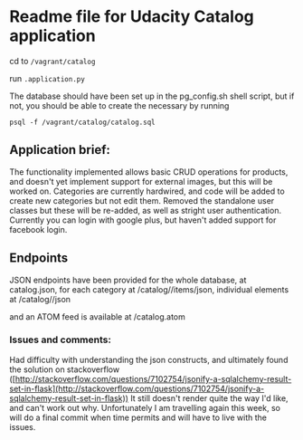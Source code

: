 # Readme file for Udacity Catalog application
cd to `/vagrant/catalog`

run  `.application.py`

The database should have been set up in the pg_config.sh shell script, but if not, you should be able to create the necessary by running

`psql -f /vagrant/catalog/catalog.sql`

## Application brief:
The functionality implemented allows basic CRUD operations for products, and doesn't yet implement support for external images, but this will be worked on. Categories are currently hardwired, and code will be added to create new categories but not edit them. Removed the standalone user classes but these will be re-added, as well as stright user authentication. Currently you can login with google plus, but haven't added support for facebook login.  

## Endpoints
JSON endpoints have been provided for the whole database, at catalog.json, for each category at /catalog/<category>/items/json, individual elements at /catalog/<product>/json

and an ATOM feed is available at /catalog.atom

### Issues and comments:
Had difficulty with understanding the json constructs, and ultimately found the solution on stackoverflow ([http://stackoverflow.com/questions/7102754/jsonify-a-sqlalchemy-result-set-in-flask](http://stackoverflow.com/questions/7102754/jsonify-a-sqlalchemy-result-set-in-flask)) It still doesn't render quite the way I'd like, and can't work out why. Unfortunately I am travelling again this week, so will do a final commit when time permits and will have to live with the issues.
